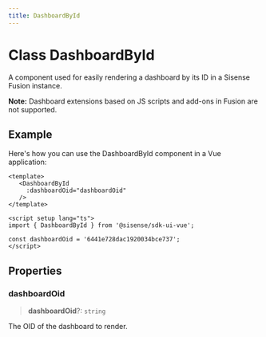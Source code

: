 ```yaml
---
title: DashboardById
---
```


# Class DashboardById <Badge type="fusionEmbed" text="Fusion Embed" /> <Badge type="beta" text="Beta" />

A component used for easily rendering a dashboard by its ID in a Sisense Fusion instance.

**Note:** Dashboard extensions based on JS scripts and add-ons in Fusion are not supported.

## Example

Here's how you can use the DashboardById component in a Vue application:
```vue
<template>
   <DashboardById
     :dashboardOid="dashboardOid"
   />
</template>

<script setup lang="ts">
import { DashboardById } from '@sisense/sdk-ui-vue';

const dashboardOid = '6441e728dac1920034bce737';
</script>
```

## Properties

### dashboardOid

> **dashboardOid**?: `string`

The OID of the dashboard to render.
